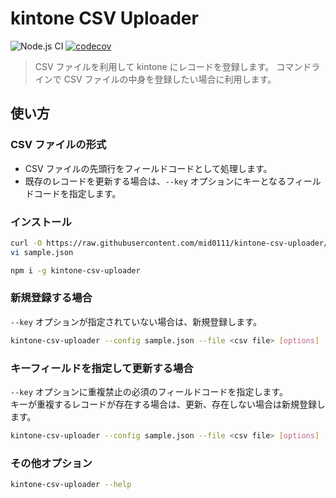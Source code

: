 # kintone CSV Uploader

![Node.js CI](https://github.com/mid0111/kintone-csv-uploader/workflows/Node.js%20CI/badge.svg?branch=master)
[![codecov](https://codecov.io/gh/mid0111/kintone-csv-uploader/branch/master/graph/badge.svg)](https://codecov.io/gh/mid0111/kintone-csv-uploader)

> CSV ファイルを利用して kintone にレコードを登録します。
> コマンドラインで CSV ファイルの中身を登録したい場合に利用します。

## 使い方

### CSV ファイルの形式

- CSV ファイルの先頭行をフィールドコードとして処理します。
- 既存のレコードを更新する場合は、`--key` オプションにキーとなるフィールドコードを指定します。

### インストール

```bash
curl -O https://raw.githubusercontent.com/mid0111/kintone-csv-uploader/master/config/sample.json
vi sample.json

npm i -g kintone-csv-uploader
```

### 新規登録する場合

`--key` オプションが指定されていない場合は、新規登録します。

```bash
kintone-csv-uploader --config sample.json --file <csv file> [options]
```

### キーフィールドを指定して更新する場合

`--key` オプションに重複禁止の必須のフィールドコードを指定します。  
キーが重複するレコードが存在する場合は、更新、存在しない場合は新規登録します。

```bash
kintone-csv-uploader --config sample.json --file <csv file> [options] --key <重複禁止フィールドコード> --ignore <除外するフィールドコード>
```

### その他オプション

```bash
kintone-csv-uploader --help
```
